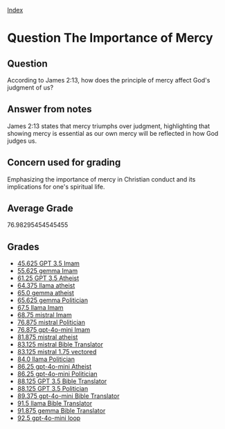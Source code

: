 
[Index](../../index.md)
# Question The Importance of Mercy
## Question
According to James 2:13, how does the principle of mercy affect God's judgment of us?

## Answer from notes
James 2:13 states that mercy triumphs over judgment, highlighting that showing mercy is essential as our own mercy will be reflected in how God judges us.

## Concern used for grading
Emphasizing the importance of mercy in Christian conduct and its implications for one's spiritual life.

## Average Grade
76.98295454545455

## Grades
 * [45.625 GPT 3.5 Imam](../answers/GPT_3.5_Imam/The_Importance_of_Mercy.md)
 * [55.625 gemma Imam](../answers/gemma_Imam/The_Importance_of_Mercy.md)
 * [61.25 GPT 3.5 Atheist](../answers/GPT_3.5_Atheist/The_Importance_of_Mercy.md)
 * [64.375 llama atheist](../answers/llama_atheist/The_Importance_of_Mercy.md)
 * [65.0 gemma atheist](../answers/gemma_atheist/The_Importance_of_Mercy.md)
 * [65.625 gemma Politician](../answers/gemma_Politician/The_Importance_of_Mercy.md)
 * [67.5 llama Imam](../answers/llama_Imam/The_Importance_of_Mercy.md)
 * [68.75 mistral Imam](../answers/mistral_Imam/The_Importance_of_Mercy.md)
 * [76.875 mistral Politician](../answers/mistral_Politician/The_Importance_of_Mercy.md)
 * [76.875 gpt-4o-mini Imam](../answers/gpt-4o-mini_Imam/The_Importance_of_Mercy.md)
 * [81.875 mistral atheist](../answers/mistral_atheist/The_Importance_of_Mercy.md)
 * [83.125 mistral Bible Translator](../answers/mistral_Bible_Translator/The_Importance_of_Mercy.md)
 * [83.125 mistral 1.75 vectored](../answers/mistral_1.75_vectored/The_Importance_of_Mercy.md)
 * [84.0 llama Politician](../answers/llama_Politician/The_Importance_of_Mercy.md)
 * [86.25 gpt-4o-mini Atheist](../answers/gpt-4o-mini_Atheist/The_Importance_of_Mercy.md)
 * [86.25 gpt-4o-mini Politician](../answers/gpt-4o-mini_Politician/The_Importance_of_Mercy.md)
 * [88.125 GPT 3.5 Bible Translator](../answers/GPT_3.5_Bible_Translator/The_Importance_of_Mercy.md)
 * [88.125 GPT 3.5 Politician](../answers/GPT_3.5_Politician/The_Importance_of_Mercy.md)
 * [89.375 gpt-4o-mini Bible Translator](../answers/gpt-4o-mini_Bible_Translator/The_Importance_of_Mercy.md)
 * [91.5 llama Bible Translator](../answers/llama_Bible_Translator/The_Importance_of_Mercy.md)
 * [91.875 gemma Bible Translator](../answers/gemma_Bible_Translator/The_Importance_of_Mercy.md)
 * [92.5 gpt-4o-mini loop](../answers/gpt-4o-mini_loop/The_Importance_of_Mercy.md)
